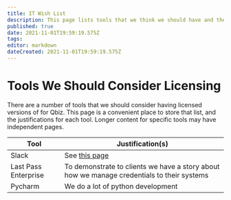 ```yaml
---
title: IT Wish List
description: This page lists tools that we think we should have and the reasoning behind the requests
published: true
date: 2021-11-01T19:59:19.575Z
tags: 
editor: markdown
dateCreated: 2021-11-01T19:59:19.575Z
---
```


# Tools We Should Consider Licensing

There are a number of tools that we should consider having licensed versions of for Qbiz.  This page is a convenient place to store that list, and the justifications for each tool.  Longer content for specific tools may have independent pages.

| Tool | Justification(s) | 
|------|------------------|
| Slack | See [this page](/technology/slack/the-case-for-paying) |
| Last Pass Enterprise | To demonstrate to clients we have a story about how we manage credentials to their systems |
| Pycharm | We do a lot of python development |
